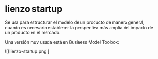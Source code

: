# lienzo startup
Se usa para estructurar el modelo de un producto de manera general, cuando es necesario establecer la perspectiva más amplia del impacto de un producto en el mercado.

Una versión muy usada está en [Business Model Toolbox](https://bmtoolbox.net/tools/lean-canvas/):

![[lienzo-startup.png]]